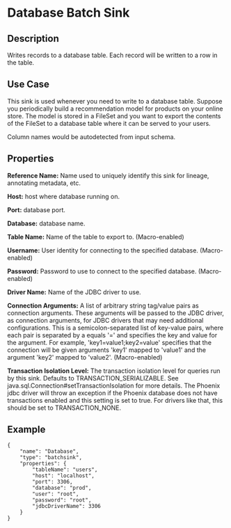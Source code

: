 # Database Batch Sink


Description
-----------
Writes records to a database table. Each record will be written to a row in the table.


Use Case
--------
This sink is used whenever you need to write to a database table.
Suppose you periodically build a recommendation model for products on your online store.
The model is stored in a FileSet and you want to export the contents
of the FileSet to a database table where it can be served to your users.

Column names would be autodetected from input schema.

Properties
----------
**Reference Name:** Name used to uniquely identify this sink for lineage, annotating metadata, etc.

**Host:** host where database running on.

**Port:** database port.

**Database:** database name.

**Table Name:** Name of the table to export to. (Macro-enabled)

**Username:** User identity for connecting to the specified database. (Macro-enabled)

**Password:** Password to use to connect to the specified database. (Macro-enabled)

**Driver Name:** Name of the JDBC driver to use.

**Connection Arguments:** A list of arbitrary string tag/value pairs as connection arguments. These arguments
will be passed to the JDBC driver, as connection arguments, for JDBC drivers that may need additional configurations.
This is a semicolon-separated list of key-value pairs, where each pair is separated by a equals '=' and specifies
the key and value for the argument. For example, 'key1=value1;key2=value' specifies that the connection will be
given arguments 'key1' mapped to 'value1' and the argument 'key2' mapped to 'value2'. (Macro-enabled)

**Transaction Isolation Level:** The transaction isolation level for queries run by this sink.
Defaults to TRANSACTION_SERIALIZABLE. See java.sql.Connection#setTransactionIsolation for more details.
The Phoenix jdbc driver will throw an exception if the Phoenix database does not have transactions enabled
and this setting is set to true. For drivers like that, this should be set to TRANSACTION_NONE.

Example
-------

    {
        "name": "Database",
        "type": "batchsink",
        "properties": {
            "tableName": "users",
            "host": "localhost",
            "port": 3306,
            "database": "prod",
            "user": "root",
            "password": "root",
            "jdbcDriverName": 3306
        }
    }
